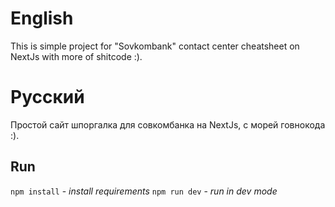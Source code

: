 # English
This is simple project for "Sovkombank" contact center cheatsheet on NextJs with more of shitcode :).

# Русский
Простой сайт шпоргалка для совкомбанка на NextJs, с морей говнокода :).

## Run
`npm install` - _install requirements_
`npm run dev` - _run in dev mode_
